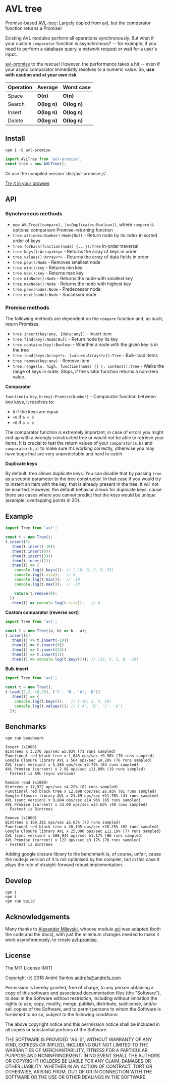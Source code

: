 # AVL tree 

Promise-based [AVL-tree](https://en.wikipedia.org/wiki/AVL_tree):
Largely copied from [avl](https://www.npmjs.com/package/avl), but the
comparator function returns a Promise!

Existing AVL modules perform all operations synchronously. But what if
your custom `comparator` function is asynchronous? -- for example, if
you need to perform a database query, a network request or wait
for a user's input.

[avl-promise](https://www.npmjs.com/package/avl-promise) to the
rescue! However, the performance takes a hit -- even if your async
comparator immediatly resolves to a numeric value. So, **use with
caution and at your own risk**.

| Operation     | Average       | Worst case   |
| ------------- | ------------- | ------------ |
| Space         | **O(n)**      | **O(n)**     |
| Search        | **O(log n)**  | **O(log n)** |
| Insert        | **O(log n)**  | **O(log n)** |
| Delete        | **O(log n)**  | **O(log n)** |

## Install

```shell
npm i -S avl-promise
```

```js
import AVLTree from 'avl-promise';
const tree = new AVLTree();
```

Or use the compiled version 'dist/avl-promise.js'.

[Try it in your browser](https://npm.runkit.com/avl-promise)

## API

### Synchronous methods

* `new AVLTree([compare], [noDuplicates:Boolean])`, where `compare` is optional comparison Promise-returning function
* `tree.at(index:Number):Node|Null` - Return node by its index in sorted order of keys
* `tree.forEach(function(node) {...}):Tree` In-order traversal
* `tree.keys():Array<key>` - Returns the array of keys in order
* `tree.values():Array<*>` - Returns the array of data fields in order
* `tree.pop():Node` - Removes smallest node
* `tree.min():key` - Returns min key
* `tree.max():key` - Returns max key
* `tree.minNode():Node` - Returns the node with smallest key
* `tree.maxNode():Node` - Returns the node with highest key
* `tree.prev(node):Node` - Predecessor node
* `tree.next(node):Node` - Successor node

### Promise methods

The following methods are dependent on the `compare` function and, as
such, return Promises.

* `tree.insert(key:any, [data:any])` - Insert item
* `tree.find(key):Node|Null` - Return node by its key
* `tree.contains(key):Boolean` - Whether a node with the given key is in the tree
* `tree.load(keys:Array<*>, [values:Array<*>]):Tree` - Bulk-load items
* `tree.remove(key:any)` - Remove item
* `tree.range(lo, high, function(node) {} [, context]):Tree` - Walks the range of keys in order. Stops, if the visitor function returns a non-zero value.

**Comparator**

`function(a:key,b:key):Promise(Number)` - Comparator function between two keys, it resolves to:
 * `0` if the keys are equal
 * `<0` if `a < b`
 * `>0` if `a > b`

 The comparator function is extremely important, in case of errors you might end
 up with a wrongly constructed tree or would not be able to retrieve your items.
 It is crucial to test the return values of your `comparator(a,b)` and `comparator(b,a)`
 to make sure it's working correctly, otherwise you may have bugs that are very
 unpredictable and hard to catch.

 **Duplicate keys**

 By default, tree allows duplicate keys. You can disable that by passing `true`
 as a second parameter to the tree constructor. In that case if you would try to
 instert an item with the key, that is already present in the tree, it will not
 be inserted.
 However, the default behavior allows for duplicate keys, cause there are cases
 where you cannot predict that the keys would be unique (example: overlapping
 points in 2D).

## Example

```js
import Tree from 'avl';

const t = new Tree();
t.insert(5)
  .then(t.insert(-10))
  .then(t.insert(0))
  .then(t.insert(33))
  .then(t.insert(2))
  .then(() => {
    console.log(t.keys()); // [-10, 0, 2, 5, 33]
    console.log(t.size);   // 5
    console.log(t.min());  // -10
    console.log(t.max());  // -33

    return t.remove(0);
  })
  .then(() => console.log(t.size));   // 4
```

**Custom comparator (reverse sort)**

```js
import Tree from 'avl';

const t = new Tree((a, b) => b - a);
t.insert(5)
  .then(() => t.insert(-10))
  .then(() => t.insert(0))
  .then(() => t.insert(33))
  .then(() => t.insert(2))
  .then(() => console.log(t.keys())); // [33, 5, 2, 0, -10]
```

**Bulk insert**

```js
import Tree from 'avl';

const t = new Tree();
t.load([3,2,-10,20], ['C', 'B', 'A', 'D'])
  .then(() => {
    console.log(t.keys());   // [-10, 2, 3, 20]
    console.log(t.values()); // ['A', 'B', 'C', 'D']
  });
```

## Benchmarks

```shell
npm run benchmark
```

```
Insert (x1000)
Bintrees x 3,276 ops/sec ±5.03% (71 runs sampled)
Functional red black tree x 1,648 ops/sec ±9.58% (70 runs sampled)
Google Closure library AVL x 564 ops/sec ±8.28% (76 runs sampled)
AVL (sync version) x 5,585 ops/sec ±2.74% (83 runs sampled)
AVL Promise (current) x 2.98 ops/sec ±11.09% (19 runs sampled)
- Fastest is AVL (sync version)

Random read (x1000)
Bintrees x 17,922 ops/sec ±4.22% (82 runs sampled)
Functional red black tree x 12,898 ops/sec ±6.93% (81 runs sampled)
Google Closure library AVL x 21.69 ops/sec ±11.76% (41 runs sampled)
AVL (sync version) x 9,884 ops/sec ±14.96% (65 runs sampled)
AVL Promise (current) x 33.90 ops/sec ±24.63% (48 runs sampled)
- Fastest is Bintrees

Remove (x1000)
Bintrees x 169,381 ops/sec ±5.63% (73 runs sampled)
Functional red black tree x 20,195 ops/sec ±28.25% (62 runs sampled)
Google Closure library AVL x 25,000 ops/sec ±11.19% (77 runs sampled)
AVL (sync version) x 108,944 ops/sec ±1.17% (86 runs sampled)
AVL Promise (current) x 122 ops/sec ±3.17% (70 runs sampled)
- Fastest is Bintrees
```

Adding google closure library to the benchmark is, of course, unfair, cause the
node.js version of it is not optimised by the compiler, but in this case it
plays the role of straight-forward robust implementation.

## Develop

```shell
npm i
npm t
npm run build
```
## Acknowledgements

Many thanks to [Alexander
Milevski](https://github.com/w8r), whoose module
[avl](https://www.npmjs.com/package/avl) was adapted (both the code
and the docs), with just the minimum changes needed to make it work
asynchronously, to create
[avl-promise](https://www.npmjs.com/package/avl-promise).


## License

The MIT License (MIT)

Copyright (c) 2018 André Santos <andrefs@andrefs.com>

Permission is hereby granted, free of charge, to any person obtaining a copy of
this software and associated documentation files (the "Software"), to deal in
the Software without restriction, including without limitation the rights to
use, copy, modify, merge, publish, distribute, sublicense, and/or sell copies of
the Software, and to permit persons to whom the Software is furnished to do so,
subject to the following conditions:

The above copyright notice and this permission notice shall be included in all
copies or substantial portions of the Software.

THE SOFTWARE IS PROVIDED "AS IS", WITHOUT WARRANTY OF ANY KIND, EXPRESS OR
IMPLIED, INCLUDING BUT NOT LIMITED TO THE WARRANTIES OF MERCHANTABILITY, FITNESS
FOR A PARTICULAR PURPOSE AND NONINFRINGEMENT. IN NO EVENT SHALL THE AUTHORS OR
COPYRIGHT HOLDERS BE LIABLE FOR ANY CLAIM, DAMAGES OR OTHER LIABILITY, WHETHER
IN AN ACTION OF CONTRACT, TORT OR OTHERWISE, ARISING FROM, OUT OF OR IN
CONNECTION WITH THE SOFTWARE OR THE USE OR OTHER DEALINGS IN THE SOFTWARE.
